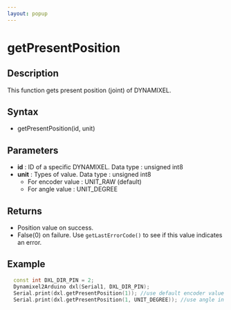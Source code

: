 ```yaml
---
layout: popup
---
```


# getPresentPosition

## Description

This function gets present position (joint) of DYNAMIXEL.

## Syntax

- getPresentPosition(id, unit)

## Parameters

- **id** : ID of a specific DYNAMIXEL. Data type : unsigned int8
- **unit** : Types of value. Data type : unsigned int8
  - For encoder value : UNIT_RAW (default)
  - For angle value : UNIT_DEGREE


## Returns

- Position value on success.
- False(0) on failure. Use `getLastErrorCode()` to see if this value indicates an error.

## Example

```c++
  const int DXL_DIR_PIN = 2;
  Dynamixel2Arduino dxl(Serial1, DXL_DIR_PIN);
  Serial.print(dxl.getPresentPosition(1)); //use default encoder value
  Serial.print(dxl.getPresentPosition(1, UNIT_DEGREE)); //use angle in degree
```
